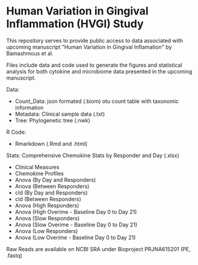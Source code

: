 # Human Variation in Gingival Inflammation (HVGI) Study

This repository serves to provide public access to data associated with upcoming manuscript "Human Variation in Gingival Inflamation" by Bamashmous et al.

Files include data and code used to generate the figures and statistical analysis for both cytokine and microbiome data presented in the upcoming manuscript.

Data:
- Count_Data: json formated (.biom) otu count table with taxonomic information
- Metadata: Clinical sample data (.txt)
- Tree: Phylogenetic tree (.nwk)

R Code:
- Rmarkdown (.Rmd and .html)

Stats:
Comprehensive Chemokine Stats by Responder and Day (.xlsx)
- Clinical Measures
- Chemokine Profiles
- Anova (By Day and Responders)
- Anova (Between Responders)
- cld (By Day and Responders)
- cld (Between Responders)
- Anova (High Responders)
- Anova (High Overime - Baseline Day 0 to Day 21)
- Anova (Slow Responders)
- Anova (Slow Overime - Baseline Day 0 to Day 21)
- Anova (Low Responders)
- Anova (Low Overime - Baseline Day 0 to Day 21)

Raw Reads are available on NCBI SRA under Bioproject PRJNA615201 (PE, .fastq)
